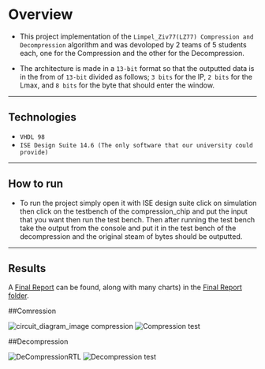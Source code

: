 # Overview

- This project implementation of the `Limpel_Ziv77(LZ77) Compression and Decompression` algorithm and was devoloped by 2 teams of 5 students each, one for the Compression and the other for the Decompression.

- The architecture is made in a `13-bit` format so that the outputted data is in the from of `13-bit` divided as follows; `3 bits` for the IP, `2 bits` for the Lmax, and `8 bits` for the byte that should enter the window.

---

## Technologies

- `VHDL 98`
- `ISE Design Suite 14.6 (The only software that our university could provide)` 

---

## How to run

- To run the project simply open it with ISE design suite click on simulation then click on the testbench of the compression_chip and put the input that you want then run the test bench. Then after running the test bench take the output from the console and put it in the test bench of the decompression and the original steam of bytes should be outputted.

---

## Results

A [Final Report](https://github.com/AbduEhab/LZ77-VHDL/blob/main/FINAL_REPORT/DSD%20ProJect%20Report.pdf) can be found, along with many charts) in the [Final Report folder](https://github.com/AbduEhab/LZ77-VHDL/tree/main/FINAL_REPORT).

##Comression

![circuit_diagram_image compression](https://github.com/AbduEhab/LZ77-VHDL/blob/main/FINAL_REPORT/circuit_diagram_image%20compression.png)
![Compression test](https://github.com/AbduEhab/LZ77-VHDL/blob/main/FINAL_REPORT/testbenchcompression.PNG)

##Decompression

![DeCompressionRTL](https://github.com/AbduEhab/LZ77-VHDL/blob/main/FINAL_REPORT/DeCompressionRTL.PNG)
![Decompression test](https://github.com/AbduEhab/LZ77-VHDL/blob/main/FINAL_REPORT/Decompressiontestbench.PNG)
